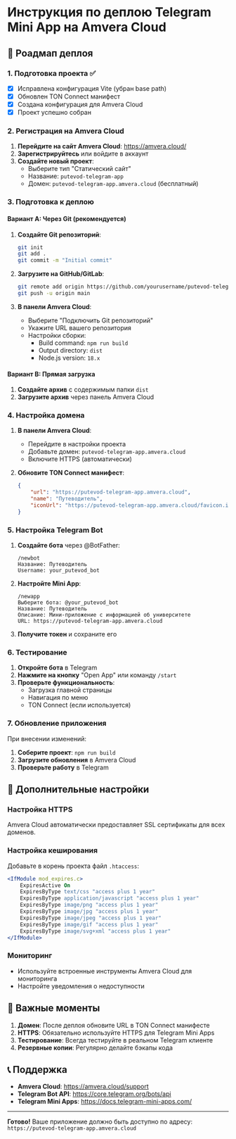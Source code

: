 # Инструкция по деплою Telegram Mini App на Amvera Cloud

## 🚀 Роадмап деплоя

### 1. Подготовка проекта ✅
- [x] Исправлена конфигурация Vite (убран base path)
- [x] Обновлен TON Connect манифест
- [x] Создана конфигурация для Amvera Cloud
- [x] Проект успешно собран

### 2. Регистрация на Amvera Cloud

1. **Перейдите на сайт Amvera Cloud**: https://amvera.cloud/
2. **Зарегистрируйтесь** или войдите в аккаунт
3. **Создайте новый проект**:
   - Выберите тип "Статический сайт"
   - Название: `putevod-telegram-app`
   - Домен: `putevod-telegram-app.amvera.cloud` (бесплатный)

### 3. Подготовка к деплою

#### Вариант A: Через Git (рекомендуется)
1. **Создайте Git репозиторий**:
   ```bash
   git init
   git add .
   git commit -m "Initial commit"
   ```

2. **Загрузите на GitHub/GitLab**:
   ```bash
   git remote add origin https://github.com/yourusername/putevod-telegram-app.git
   git push -u origin main
   ```

3. **В панели Amvera Cloud**:
   - Выберите "Подключить Git репозиторий"
   - Укажите URL вашего репозитория
   - Настройки сборки:
     - Build command: `npm run build`
     - Output directory: `dist`
     - Node.js version: `18.x`

#### Вариант B: Прямая загрузка
1. **Создайте архив** с содержимым папки `dist`
2. **Загрузите архив** через панель Amvera Cloud

### 4. Настройка домена

1. **В панели Amvera Cloud**:
   - Перейдите в настройки проекта
   - Добавьте домен: `putevod-telegram-app.amvera.cloud`
   - Включите HTTPS (автоматически)

2. **Обновите TON Connect манифест**:
   ```json
   {
       "url": "https://putevod-telegram-app.amvera.cloud",
       "name": "Путеводитель",
       "iconUrl": "https://putevod-telegram-app.amvera.cloud/favicon.ico"
   }
   ```

### 5. Настройка Telegram Bot

1. **Создайте бота** через @BotFather:
   ```
   /newbot
   Название: Путеводитель
   Username: your_putevod_bot
   ```

2. **Настройте Mini App**:
   ```
   /newapp
   Выберите бота: @your_putevod_bot
   Название: Путеводитель
   Описание: Мини-приложение с информацией об университете
   URL: https://putevod-telegram-app.amvera.cloud
   ```

3. **Получите токен** и сохраните его

### 6. Тестирование

1. **Откройте бота** в Telegram
2. **Нажмите на кнопку** "Open App" или команду `/start`
3. **Проверьте функциональность**:
   - Загрузка главной страницы
   - Навигация по меню
   - TON Connect (если используется)

### 7. Обновление приложения

При внесении изменений:
1. **Соберите проект**: `npm run build`
2. **Загрузите обновления** в Amvera Cloud
3. **Проверьте работу** в Telegram

## 🔧 Дополнительные настройки

### Настройка HTTPS
Amvera Cloud автоматически предоставляет SSL сертификаты для всех доменов.

### Настройка кеширования
Добавьте в корень проекта файл `.htaccess`:
```apache
<IfModule mod_expires.c>
    ExpiresActive On
    ExpiresByType text/css "access plus 1 year"
    ExpiresByType application/javascript "access plus 1 year"
    ExpiresByType image/png "access plus 1 year"
    ExpiresByType image/jpg "access plus 1 year"
    ExpiresByType image/jpeg "access plus 1 year"
    ExpiresByType image/gif "access plus 1 year"
    ExpiresByType image/svg+xml "access plus 1 year"
</IfModule>
```

### Мониторинг
- Используйте встроенные инструменты Amvera Cloud для мониторинга
- Настройте уведомления о недоступности

## 🚨 Важные моменты

1. **Домен**: После деплоя обновите URL в TON Connect манифесте
2. **HTTPS**: Обязательно используйте HTTPS для Telegram Mini Apps
3. **Тестирование**: Всегда тестируйте в реальном Telegram клиенте
4. **Резервные копии**: Регулярно делайте бэкапы кода

## 📞 Поддержка

- **Amvera Cloud**: https://amvera.cloud/support
- **Telegram Bot API**: https://core.telegram.org/bots/api
- **Telegram Mini Apps**: https://docs.telegram-mini-apps.com/

---

**Готово!** Ваше приложение должно быть доступно по адресу: `https://putevod-telegram-app.amvera.cloud`
